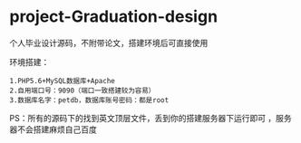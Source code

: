 # project-Graduation-design
个人毕业设计源码，不附带论文，搭建环境后可直接使用

环境搭建：

    1.PHP5.6+MySQL数据库+Apache
    2.自用端口号：9090（端口一致搭建较为容易）
    3.数据库名字：petdb，数据库账号密码：都是root
    
PS：所有的源码下的找到英文顶层文件，丢到你的搭建服务器下运行即可
，服务器不会搭建麻烦自己百度